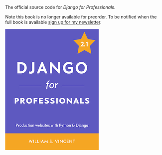 The official source code for _Django for Professionals_. 

Note this book is no longer available for preorder. To be notified when the full book is available [sign up for my newsletter](https://wsvincent.com/newsletter/).

![Cover](cover.jpg)
